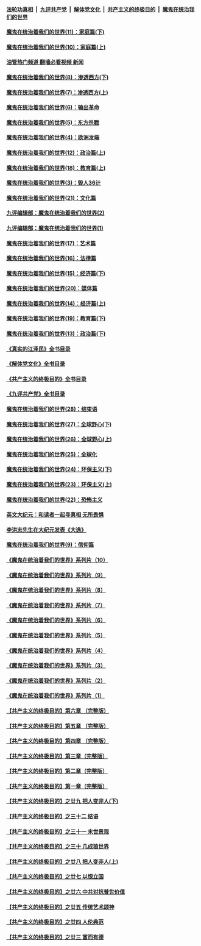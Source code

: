 ####  [法轮功真相](../../../../basic/blob/master/README.md?t=11250701) &nbsp;|&nbsp; [九评共产党](../../../../9ping.md/blob/master/README.md?t=11250701) &nbsp;|&nbsp; [解体党文化](../../../../jtdwh.md/blob/master/README.md?t=11250701)  &nbsp;|&nbsp; [共产主义的终极目的](../../../../gczydzjmd.md/blob/master/README.md?t=11250701) &nbsp;|&nbsp; [魔鬼在统治我们的世界](../../../../mgztzwmdsj.md/blob/master/README.md?t=11250701) 

#### [魔鬼在统治着我们的世界(11)：家庭篇(下)](../pages/nsc422/n10440961.md?t=11250701) 

#### [魔鬼在统治着我们的世界(10)：家庭篇(上)](../pages/nsc422/n10435448.md?t=11250701) 

#### [油管热门频道 翻墙必看视频 新闻](http://129.146.143.75:81/youtube.html?11250701)

#### [魔鬼在统治着我们的世界(8)：渗透西方(下)](../pages/nsc422/n10429603.md?t=11250701) 

#### [魔鬼在统治着我们的世界(7)：渗透西方(上)](../pages/nsc422/n10426013.md?t=11250701) 

#### [魔鬼在统治着我们的世界(6)：输出革命](../pages/nsc422/n10421536.md?t=11250701) 

#### [魔鬼在统治着我们的世界(5)：东方杀戮](../pages/nsc422/n10417707.md?t=11250701) 

#### [魔鬼在统治着我们的世界(4)：欧洲发端](../pages/nsc422/n10414890.md?t=11250701) 

#### [魔鬼在统治着我们的世界(12)：政治篇(上)](../pages/nsc422/n10444576.md?t=11250701) 

#### [魔鬼在统治着我们的世界(18)：教育篇(上)](../pages/nsc422/n10526970.md?t=11250701) 

#### [魔鬼在统治着我们的世界(3)：毁人36计](../pages/nsc422/n10411583.md?t=11250701) 

#### [魔鬼在统治着我们的世界(21)：文化篇](../pages/nsc422/n10597706.md?t=11250701) 

#### [九评编辑部：魔鬼在统治着我们的世界(2)](../pages/nsc422/n10410036.md?t=11250701) 

#### [九评编辑部：魔鬼在统治着我们的世界(1)](../pages/nsc422/n10406825.md?t=11250701) 

#### [魔鬼在统治着我们的世界(17)：艺术篇](../pages/nsc422/n10499093.md?t=11250701) 

#### [魔鬼在统治着我们的世界(16)：法律篇](../pages/nsc422/n10485969.md?t=11250701) 

#### [魔鬼在统治着我们的世界(15)：经济篇(下)](../pages/nsc422/n10469975.md?t=11250701) 

#### [魔鬼在统治着我们的世界(20)：媒体篇](../pages/nsc422/n10586579.md?t=11250701) 

#### [魔鬼在统治着我们的世界(14)：经济篇(上)](../pages/nsc422/n10457370.md?t=11250701) 

#### [魔鬼在统治着我们的世界(19)：教育篇(下)](../pages/nsc422/n10564808.md?t=11250701) 

#### [魔鬼在统治着我们的世界(13)：政治篇(下)](../pages/nsc422/n10448270.md?t=11250701) 

#### [《真实的江泽民》全书目录](../pages/nsc422/n13721399.md?t=11250701) 

#### [《解体党文化》全书目录](../pages/nsc422/n13721157.md?t=11250701) 

#### [《共产主义的终极目的》全书目录](../pages/nsc422/n13721048.md?t=11250701) 

#### [《九评共产党》全书目录](../pages/nsc422/n13708085.md?t=11250701) 

#### [魔鬼在统治着我们的世界(28)：结束语](../pages/nsc422/n10936246.md?t=11250701) 

#### [魔鬼在统治着我们的世界(27)：全球野心(下)](../pages/nsc422/n10928319.md?t=11250701) 

#### [魔鬼在统治着我们的世界(26)：全球野心(上)](../pages/nsc422/n10900318.md?t=11250701) 

#### [魔鬼在统治着我们的世界(25)：全球化](../pages/nsc422/n10788205.md?t=11250701) 

#### [魔鬼在统治着我们的世界(24)：环保主义(下)](../pages/nsc422/n10695307.md?t=11250701) 

#### [魔鬼在统治着我们的世界(23)：环保主义(上)](../pages/nsc422/n10688613.md?t=11250701) 

#### [魔鬼在统治着我们的世界(22)：恐怖主义](../pages/nsc422/n10614727.md?t=11250701) 

#### [英文大纪元：和读者一起寻真相 无所畏惧](../pages/nsc422/n12542027.md?t=11250701) 

#### [李洪志先生在大纪元发表《大选》](../pages/nsc422/n12534746.md?t=11250701) 

#### [魔鬼在统治着我们的世界(9)：信仰篇](../pages/nsc422/n10432159.md?t=11250701) 

#### [《魔鬼在统治着我们的世界》系列片（10）](../pages/nsc422/n12292670.md?t=11250701) 

#### [《魔鬼在统治着我们的世界》系列片（9）](../pages/nsc422/n12290859.md?t=11250701) 

#### [《魔鬼在统治着我们的世界》系列片（8）](../pages/nsc422/n12287445.md?t=11250701) 

#### [《魔鬼在统治着我们的世界》系列片（7）](../pages/nsc422/n12283425.md?t=11250701) 

#### [《魔鬼在统治着我们的世界》系列片（6）](../pages/nsc422/n12282314.md?t=11250701) 

#### [《魔鬼在统治着我们的世界》系列片（5）](../pages/nsc422/n12281419.md?t=11250701) 

#### [《魔鬼在统治着我们的世界》系列片（4）](../pages/nsc422/n12274024.md?t=11250701) 

#### [《魔鬼在统治着我们的世界》系列片（3）](../pages/nsc422/n12271322.md?t=11250701) 

#### [《魔鬼在统治着我们的世界》系列片（2）](../pages/nsc422/n12269049.md?t=11250701) 

#### [《魔鬼在统治着我们的世界》系列片（1）](../pages/nsc422/n12267575.md?t=11250701) 

#### [【共产主义的终极目的】第六章 （完整版）](../pages/nsc422/n11428913.md?t=11250701) 

#### [【共产主义的终极目的】第五章 （完整版）](../pages/nsc422/n11428912.md?t=11250701) 

#### [【共产主义的终极目的】第四章 （完整版）](../pages/nsc422/n11428907.md?t=11250701) 

#### [【共产主义的终极目的】第三章（完整版）](../pages/nsc422/n11428848.md?t=11250701) 

#### [【共产主义的终极目的】第二章（完整版）](../pages/nsc422/n11428831.md?t=11250701) 

#### [【共产主义的终极目的】第一章（完整版）](../pages/nsc422/n11417651.md?t=11250701) 

#### [【共产主义的终极目的】之廿九 把人变非人(下)](../pages/nsc422/n11344140.md?t=11250701) 

#### [【共产主义的终极目的】之三十二 结语](../pages/nsc422/n11360535.md?t=11250701) 

#### [【共产主义的终极目的】之三十一 末世景观](../pages/nsc422/n11351129.md?t=11250701) 

#### [【共产主义的终极目的】之三十 几成狼世界](../pages/nsc422/n11348280.md?t=11250701) 

#### [【共产主义的终极目的】之廿八 把人变非人(上)](../pages/nsc422/n11340492.md?t=11250701) 

#### [【共产主义的终极目的】之廿七 以恨立国](../pages/nsc422/n11336944.md?t=11250701) 

#### [【共产主义的终极目的】之廿六 中共对抗普世价值](../pages/nsc422/n11324785.md?t=11250701) 

#### [【共产主义的终极目的】之廿五 传统艺术颂神](../pages/nsc422/n11296396.md?t=11250701) 

#### [【共产主义的终极目的】之廿四 人伦典范](../pages/nsc422/n11296397.md?t=11250701) 

#### [【共产主义的终极目的】之廿三 富而有德](../pages/nsc422/n11283598.md?t=11250701) 

<img src='http://gfw-breaker.win/goodnews/indexes/nsc422.md' width='0px' height='0px'/>
